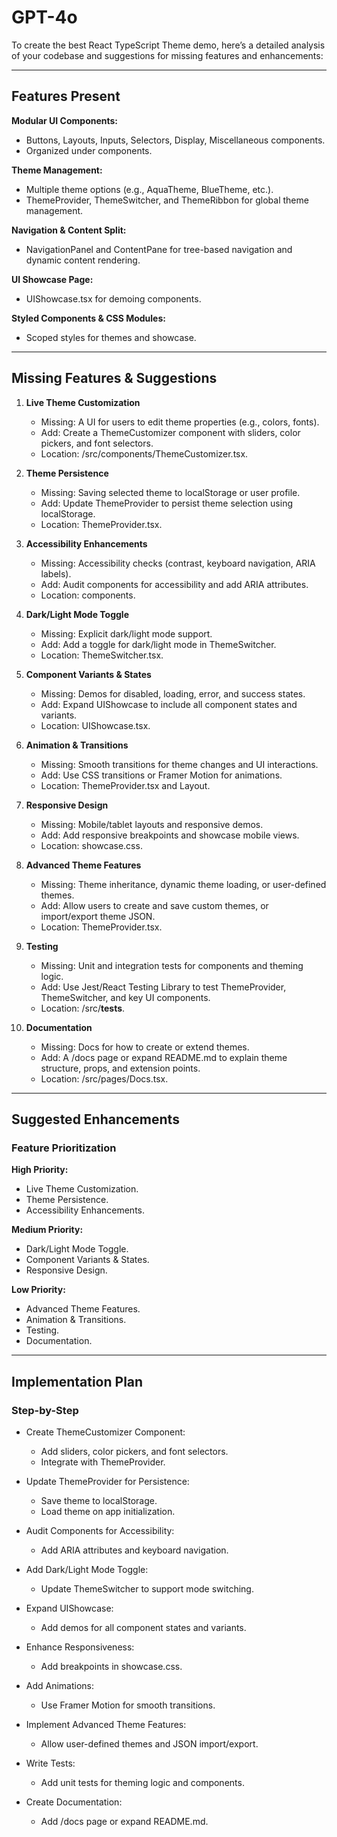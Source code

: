 # GPT-4o

To create the best React TypeScript Theme demo, here’s a detailed analysis of your codebase and suggestions for missing features and enhancements:

---

## Features Present

**Modular UI Components:**

- Buttons, Layouts, Inputs, Selectors, Display, Miscellaneous components.
- Organized under components.

**Theme Management:**

- Multiple theme options (e.g., AquaTheme, BlueTheme, etc.).
- ThemeProvider, ThemeSwitcher, and ThemeRibbon for global theme management.

**Navigation & Content Split:**

- NavigationPanel and ContentPane for tree-based navigation and dynamic content rendering.

**UI Showcase Page:**

- UIShowcase.tsx for demoing components.

**Styled Components & CSS Modules:**

- Scoped styles for themes and showcase.

---

## Missing Features & Suggestions

1. **Live Theme Customization**

   - Missing: A UI for users to edit theme properties (e.g., colors, fonts).
   - Add: Create a ThemeCustomizer component with sliders, color pickers, and font selectors.
   - Location: /src/components/ThemeCustomizer.tsx.

2. **Theme Persistence**

   - Missing: Saving selected theme to localStorage or user profile.
   - Add: Update ThemeProvider to persist theme selection using localStorage.
   - Location: ThemeProvider.tsx.

3. **Accessibility Enhancements**

   - Missing: Accessibility checks (contrast, keyboard navigation, ARIA labels).
   - Add: Audit components for accessibility and add ARIA attributes.
   - Location: components.

4. **Dark/Light Mode Toggle**

   - Missing: Explicit dark/light mode support.
   - Add: Add a toggle for dark/light mode in ThemeSwitcher.
   - Location: ThemeSwitcher.tsx.

5. **Component Variants & States**

   - Missing: Demos for disabled, loading, error, and success states.
   - Add: Expand UIShowcase to include all component states and variants.
   - Location: UIShowcase.tsx.

6. **Animation & Transitions**

   - Missing: Smooth transitions for theme changes and UI interactions.
   - Add: Use CSS transitions or Framer Motion for animations.
   - Location: ThemeProvider.tsx and Layout.

7. **Responsive Design**

   - Missing: Mobile/tablet layouts and responsive demos.
   - Add: Add responsive breakpoints and showcase mobile views.
   - Location: showcase.css.

8. **Advanced Theme Features**

   - Missing: Theme inheritance, dynamic theme loading, or user-defined themes.
   - Add: Allow users to create and save custom themes, or import/export theme JSON.
   - Location: ThemeProvider.tsx.

9. **Testing**

   - Missing: Unit and integration tests for components and theming logic.
   - Add: Use Jest/React Testing Library to test ThemeProvider, ThemeSwitcher, and key UI components.
   - Location: /src/**tests**.

10. **Documentation**
    - Missing: Docs for how to create or extend themes.
    - Add: A /docs page or expand README.md to explain theme structure, props, and extension points.
    - Location: /src/pages/Docs.tsx.

---

## Suggested Enhancements

### Feature Prioritization

**High Priority:**

- Live Theme Customization.
- Theme Persistence.
- Accessibility Enhancements.

**Medium Priority:**

- Dark/Light Mode Toggle.
- Component Variants & States.
- Responsive Design.

**Low Priority:**

- Advanced Theme Features.
- Animation & Transitions.
- Testing.
- Documentation.

---

## Implementation Plan

### Step-by-Step

- Create ThemeCustomizer Component:

  - Add sliders, color pickers, and font selectors.
  - Integrate with ThemeProvider.

- Update ThemeProvider for Persistence:

  - Save theme to localStorage.
  - Load theme on app initialization.

- Audit Components for Accessibility:

  - Add ARIA attributes and keyboard navigation.

- Add Dark/Light Mode Toggle:

  - Update ThemeSwitcher to support mode switching.

- Expand UIShowcase:

  - Add demos for all component states and variants.

- Enhance Responsiveness:

  - Add breakpoints in showcase.css.

- Add Animations:

  - Use Framer Motion for smooth transitions.

- Implement Advanced Theme Features:

  - Allow user-defined themes and JSON import/export.

- Write Tests:

  - Add unit tests for theming logic and components.

- Create Documentation:
  - Add /docs page or expand README.md.
